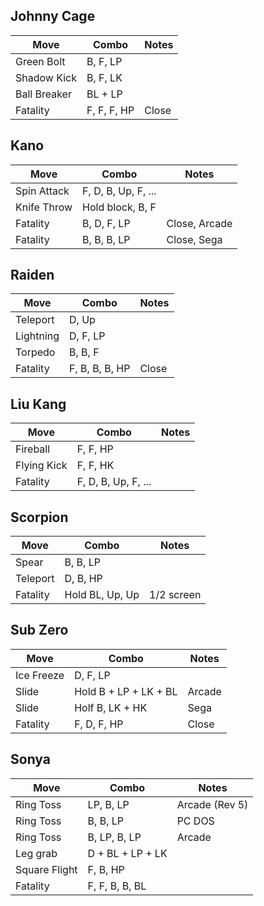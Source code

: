 ## Johnny Cage
Move | Combo | Notes
-----|-------|------
Green Bolt | B, F, LP |
Shadow Kick | B, F, LK |
Ball Breaker | BL + LP |
Fatality | F, F, F, HP | Close

## Kano
Move | Combo | Notes
-----|-------|------
Spin Attack | F, D, B, Up, F, ... |
Knife Throw | Hold block, B, F |
Fatality | B, D, F, LP | Close, Arcade
Fatality | B, B, B, LP | Close, Sega

## Raiden
Move | Combo | Notes
-----|-------|------
Teleport | D, Up |
Lightning | D, F, LP |
Torpedo | B, B, F |
Fatality | F, B, B, B, HP | Close

## Liu Kang
Move | Combo | Notes
-----|-------|------
Fireball | F, F, HP |
Flying Kick | F, F, HK |
Fatality | F, D, B, Up, F, ...

## Scorpion
Move | Combo | Notes
-----|-------|------
Spear | B, B, LP |
Teleport | D, B, HP |
Fatality | Hold BL, Up, Up | 1/2 screen

## Sub Zero
Move | Combo | Notes
-----|-------|------
Ice Freeze | D, F, LP |
Slide | Hold B + LP + LK + BL | Arcade
Slide | Holf B, LK + HK | Sega
Fatality | F, D, F, HP | Close

## Sonya
Move | Combo | Notes
-----|-------|------
Ring Toss | LP, B, LP | Arcade (Rev 5)
Ring Toss | B, B, LP | PC DOS
Ring Toss | B, LP, B, LP | Arcade
Leg grab | D + BL + LP + LK |
Square Flight | F, B, HP |
Fatality | F, F, B, B, BL
